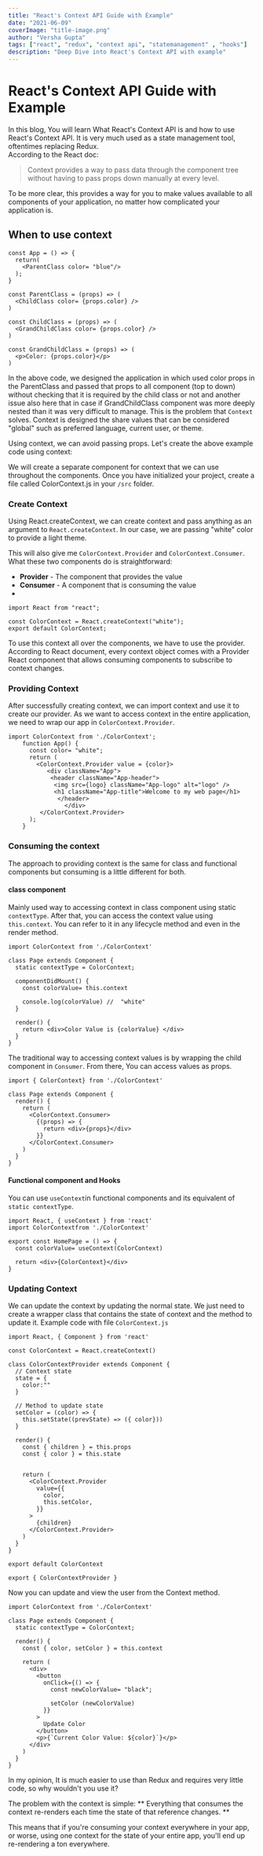 ```yaml
---
title: "React's Context API Guide with Example"
date: "2021-06-09"
coverImage: "title-image.png"
author: "Versha Gupta"
tags: ["react", "redux", "context api", "statemanagement" , "hooks"]
description: "Deep Dive into React's Context API with example"
---
```


# React's Context API Guide with Example

In this blog, You will learn What React's Context API is and how to use React's Context API. It is very much used as a state management tool, oftentimes replacing Redux.  
According to the React doc: 

> Context provides a way to pass data through the component tree
>        without having to pass props down manually at every level.

To be more clear, this provides a way for you to make values available to all components of your application, no matter how complicated your application is.

## When to use context

    const App = () => {
      return(
        <ParentClass color= "blue"/>
      );
    }
    
    const ParentClass = (props) => (
      <ChildClass color= {props.color} />
    )
    
    const ChildClass = (props) => (
      <GrandChildClass color= {props.color} />
    )
    
    const GrandChildClass = (props) => (
      <p>Color: {props.color}</p>
    )
In the above code, we designed the application in which used color props in the ParentClass and passed that props to all component (top to down) without checking that it is required by the child class or not and another issue also here that in case if GrandChildClass component was more deeply nested than it was very difficult to manage. This is the problem that `Context` solves. Context is designed the share values that can be considered "global" such as preferred language, current user, or theme. 

Using context, we can avoid passing props. Let's create the above example code using context:

We will create a separate component for context that we can use throughout the components.
Once you have initialized your project, create a file called ColorContext.js in your `/src` folder.

###  Create Context

Using React.createContext, we can create context and pass anything as an argument to `React.createContext`. In our case, we are passing "white" color to provide a light theme.

This will also give me  `ColorContext.Provider`  and  `ColorContext.Consumer`. What these two components do is straightforward:

-   **Provider**  - The component that provides the value
-   **Consumer**  - A component that is consuming the value
- 

    import React from "react";
    
    const ColorContext = React.createContext("white");
    export default ColorContext;

To use this context all over the components, we have to use the provider. According to React document, every context object comes with a Provider React component that allows consuming components to subscribe to context changes.

### Providing Context

After successfully creating context, we can import context and use it to create our provider.
As we want to access context in the entire application, we need to wrap our app in `ColorContext.Provider`.


    import ColorContext from './ColorContext';
        function App() {
          const color= "white";
          return (
            <ColorContext.Provider value = {color}>
               <div className="App">
                <header className="App-header">
                 <img src={logo} className="App-logo" alt="logo" />
                 <h1 className="App-title">Welcome to my web page</h1>
                  </header>
                    </div>
             </ColorContext.Provider>
          );
        }
###  Consuming the context

The approach to providing context is the same for class and functional components but consuming is a little different for both.

#### class component
Mainly used way to accessing context in class component using static `contextType`. After that, you can access the context value using `this.context`.  You can refer to it in any lifecycle method and even in the render method.

    import ColorContext from './ColorContext'
    
    class Page extends Component {
      static contextType = ColorContext;
    
      componentDidMount() {
        const colorValue= this.context
    
        console.log(colorValue) //  "white" 
      }
    
      render() {
        return <div>Color Value is {colorValue} </div>
      }
    }


The traditional way to accessing context values is by wrapping the child component in `Consumer`. From there, You can access values as props.

    import { ColorContext} from './ColorContext'
    
    class Page extends Component {
      render() {
        return (
          <ColorContext.Consumer>
            {(props) => {
              return <div>{props}</div>
            }}
          </ColorContext.Consumer>
        )
      }
    }

 ####  Functional component and Hooks
 You can use `useContext`in functional components and its equivalent of `static contextType`. 	


    import React, { useContext } from 'react'
    import ColorContextfrom './ColorContext'
    
    export const HomePage = () => {
      const colorValue= useContext(ColorContext)
    
      return <div>{ColorContext}</div>
    }

### Updating Context
We can update the context by updating the normal state. We just need to create a wrapper class that contains the state of context and the method to update it. 
Example code with file `ColorContext.js`

    import React, { Component } from 'react'
    
    const ColorContext = React.createContext()
    
    class ColorContextProvider extends Component {
      // Context state
      state = {
        color:""
      }
    
      // Method to update state
      setColor = (color) => {
        this.setState((prevState) => ({ color}))
      }
    
      render() {
        const { children } = this.props
        const { color } = this.state
   
    
        return (
          <ColorContext.Provider
            value={{
              color,
              this.setColor,
            }}
          >
            {children}
          </ColorContext.Provider>
        )
      }
    }
    
    export default ColorContext
    
    export { ColorContextProvider }

Now you can update and view the user from the Context method.

    import ColorContext from './ColorContext'
    
    class Page extends Component {
      static contextType = ColorContext;
    
      render() {
        const { color, setColor } = this.context
    
        return (
          <div>
            <button
              onClick={() => {
                const newColorValue= "black";
    
                setColor (newColorValue)
              }}
            >
              Update Color
            </button>
            <p>{`Current Color Value: ${color}`}</p>
          </div>
        )
      }
    }

 

In my opinion, It is much easier to use than Redux and requires very little code, so why wouldn't you use it?

The problem with the context is simple: ** Everything that consumes the context re-renders each time the state of that reference changes. **

This means that if you're consuming your context everywhere in your app, or worse, using one context for the state of your entire app, you'll end up re-rendering a ton everywhere.
